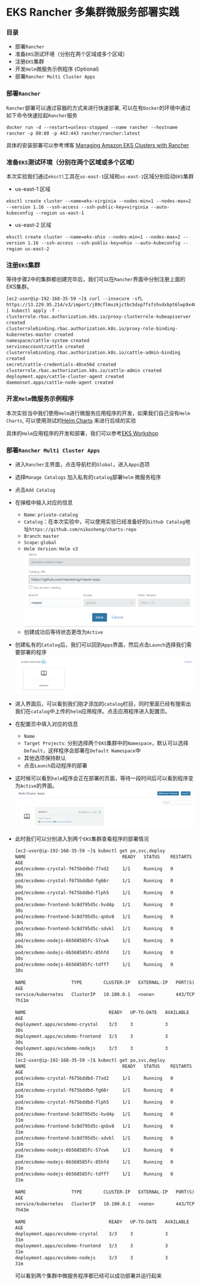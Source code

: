 # EKS Rancher 多集群微服务部署实践

### 目录

- 部署`Rancher`
- 准备`EKS`测试环境（分别在两个区域或多个区域）
- 注册`EKS`集群
- 开发`Helm`微服务示例程序 (Optional)
- 部署`Rancher Multi Cluster Apps`

### 部署`Rancher`

`Rancher`部署可以通过容器的方式来进行快速部署, 可以在有`Docker`的环境中通过如下命令快速拉起`Rancher`服务

```
docker run -d --restart=unless-stopped --name rancher --hostname rancher -p 80:80 -p 443:443 rancher/rancher:latest
```

具体的安装部署可以参考博客 [Managing Amazon EKS Clusters with Rancher](https://aws.amazon.com/blogs/opensource/managing-eks-clusters-rancher/)


### 准备`EKS`测试环境（分别在两个区域或多个区域）

本次实验我们通过`eksctl`工具在`us-east-1`区域和`us-east-2`区域分别启动`EKS`集群

- us-east-1 区域

```
eksctl create cluster --name=eks-virginia --nodes-min=1 --nodes-max=2 --version 1.16 --ssh-access --ssh-public-key=virginia --auto-kubeconfig --region us-east-1
```

- us-east-2 区域

```
eksctl create cluster --name=eks-ohio --nodes-min=1 --nodes-max=2 --version 1.16 --ssh-access --ssh-public-key=ohio --auto-kubeconfig --region us-east-2
```

### 注册`EKS`集群

等待步骤2中的集群都创建完毕后，我们可以在`Rancher`界面中分别注册上面的EKS集群。

```
[ec2-user@ip-192-168-35-59 ~]$ curl --insecure -sfL https://13.229.95.214/v3/import/j89cflmxzkjctbc5dxp7fsfshvdxbpt6lwp9x46klk8zdg975pp4hs.yaml | kubectl apply -f -
clusterrole.rbac.authorization.k8s.io/proxy-clusterrole-kubeapiserver created
clusterrolebinding.rbac.authorization.k8s.io/proxy-role-binding-kubernetes-master created
namespace/cattle-system created
serviceaccount/cattle created
clusterrolebinding.rbac.authorization.k8s.io/cattle-admin-binding created
secret/cattle-credentials-40ce56d created
clusterrole.rbac.authorization.k8s.io/cattle-admin created
deployment.apps/cattle-cluster-agent created
daemonset.apps/cattle-node-agent created
```

### 开发`Helm`微服务示例程序

本次实验当中我们使用`Helm`进行微服务应用程序的开发，如果我们自己没有`Helm Charts`, 可以使用测试的[Helm Charts](https://github.com/nikosheng/charts-repo/tree/master/charts/eksdemo) 来进行后续的实验

具体的`Helm`应用程序的开发和部署，我们可以参考[EKS Workshop](https://www.eksworkshop.com/beginner/060_helm/)

### 部署`Rancher Multi Cluster Apps`

- 进入`Rancher`主界面，点击导航栏的`Global`，进入`Apps`选项
- 选择`Manage Catalogs` 加入私有的`catalog`部署`helm` 微服务程序
- 点击`Add Catalog`
- 在弹框中输入对应的信息
	- `Name`: `private-catalog`
	- `Catalog`：在本次实验中，可以使用实验已经准备好的`Github Catalog`地址`https://github.com/nikosheng/charts-repo`
	- `Branch`: `master`
	- `Scope`: `global`
	- `Helm Version`: `Helm v3`
		![private-catalog](https://github.com/nikosheng/Rancher-MultiClusterApps/blob/master/imgs/private-catalog.png)
	- 创建成功后等待状态更改为`Active`
- 创建私有的`Catalog`后，我们可以回到`Apps`界面，然后点击`Launch`选择我们需要部署的程序
	![private-repo](https://github.com/nikosheng/Rancher-MultiClusterApps/blob/master/imgs/private-repo.png)
- 进入界面后，可以看到我们刚才添加的`catalog`栏目，同时里面已经有搜索出我们在`catalog`中上传的`helm`应用程序。点击应用程序进入配置页。
- 在配置页中填入对应的信息
	- `Name`
	- `Target Projects`: 分别选择两个`EKS`集群中的`Namespace`，默认可以选择`Default`，这样程序会部署在`Default Namespace`中
	- 其他选项保持默认
	- 点击`Launch`启动程序的部署
- 这时候可以看到`helm`程序会正在部署的页面，等待一段时间后可以看到程序变为`Active`的界面。
	![Deployment-Success](https://github.com/nikosheng/Rancher-MultiClusterApps/blob/master/imgs/deploy-success.png)
- 此时我们可以分别进入到两个`EKS`集群查看程序的部署情况

	```
	[ec2-user@ip-192-168-35-59 ~]$ kubectl get po,svc,deploy
	NAME                                    READY   STATUS    RESTARTS   AGE
	pod/ecsdemo-crystal-f675bddbd-77xd2     1/1     Running   0          30s
	pod/ecsdemo-crystal-f675bddbd-fg66r     1/1     Running   0          30s
	pod/ecsdemo-crystal-f675bddbd-flph5     1/1     Running   0          30s
	pod/ecsdemo-frontend-5c8d795d5c-hvd4p   1/1     Running   0          30s
	pod/ecsdemo-frontend-5c8d795d5c-qnbv8   1/1     Running   0          30s
	pod/ecsdemo-frontend-5c8d795d5c-sdvkl   1/1     Running   0          30s
	pod/ecsdemo-nodejs-6b568585fc-57cwk     1/1     Running   0          30s
	pod/ecsdemo-nodejs-6b568585fc-85hfd     1/1     Running   0          30s
	pod/ecsdemo-nodejs-6b568585fc-tdff7     1/1     Running   0          30s
	
	NAME                 TYPE        CLUSTER-IP   EXTERNAL-IP   PORT(S)   AGE
	service/kubernetes   ClusterIP   10.100.0.1   <none>        443/TCP   7h11m
	
	NAME                               READY   UP-TO-DATE   AVAILABLE   AGE
	deployment.apps/ecsdemo-crystal    3/3     3            3           30s
	deployment.apps/ecsdemo-frontend   3/3     3            3           30s
	deployment.apps/ecsdemo-nodejs     3/3     3            3           30s
	[ec2-user@ip-192-168-35-59 ~]$ kubectl get po,svc,deploy
	NAME                                    READY   STATUS    RESTARTS   AGE
	pod/ecsdemo-crystal-f675bddbd-77xd2     1/1     Running   0          31m
	pod/ecsdemo-crystal-f675bddbd-fg66r     1/1     Running   0          31m
	pod/ecsdemo-crystal-f675bddbd-flph5     1/1     Running   0          31m
	pod/ecsdemo-frontend-5c8d795d5c-hvd4p   1/1     Running   0          31m
	pod/ecsdemo-frontend-5c8d795d5c-qnbv8   1/1     Running   0          31m
	pod/ecsdemo-frontend-5c8d795d5c-sdvkl   1/1     Running   0          31m
	pod/ecsdemo-nodejs-6b568585fc-57cwk     1/1     Running   0          31m
	pod/ecsdemo-nodejs-6b568585fc-85hfd     1/1     Running   0          31m
	pod/ecsdemo-nodejs-6b568585fc-tdff7     1/1     Running   0          31m
	
	NAME                 TYPE        CLUSTER-IP   EXTERNAL-IP   PORT(S)   AGE
	service/kubernetes   ClusterIP   10.100.0.1   <none>        443/TCP   7h43m
	
	NAME                               READY   UP-TO-DATE   AVAILABLE   AGE
	deployment.apps/ecsdemo-crystal    3/3     3            3           31m
	deployment.apps/ecsdemo-frontend   3/3     3            3           31m
	deployment.apps/ecsdemo-nodejs     3/3     3            3           31m
	```
 
	可以看到两个集群中微服务程序都已经可以成功部署并运行起来

